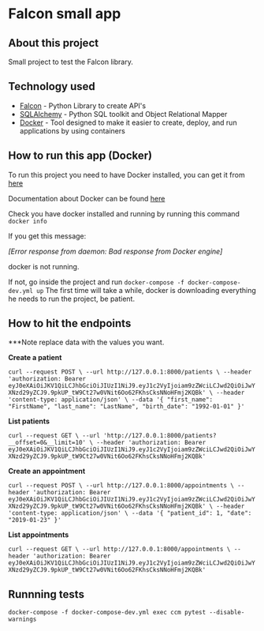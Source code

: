 # Falcon small app

## About this project

Small project to test the Falcon library. 

## Technology used

* [Falcon](https://falcon.readthedocs.io/en/stable/) - Python Library to create API's
* [SQLAlchemy](https://www.sqlalchemy.org/) - Python SQL toolkit and Object Relational Mapper
* [Docker](https://www.docker.com/) - Tool designed to make it easier to create, deploy, and run applications by using containers

## How to run this app (Docker)

To run this project you need to have Docker installed, you can get it from [here](https://www.docker.com/products/docker/)

Documentation about Docker can be found [here](https://docs.docker.com/)

Check you have docker installed and running by running this command `docker info`

If you get this message:

*[Error response from daemon: Bad response from Docker engine]*

docker is not running.

If not, go inside the project and run `docker-compose -f docker-compose-dev.yml up`
The first time will take a while, docker is downloading everything he needs to run the project, be patient.


## How to hit the endpoints

***Note replace data with the values you want.

**Create a patient**

`
curl --request POST \
  --url http://127.0.0.1:8000/patients \
  --header 'authorization: Bearer eyJ0eXAiOiJKV1QiLCJhbGciOiJIUzI1NiJ9.eyJ1c2VyIjoiam9zZWciLCJwd2QiOiJwYXNzd29yZCJ9.9pkUP_tW9Ct27w0VNit6Oo62FKhsCksNNoHFmj2KQBk' \
  --header 'content-type: application/json' \
  --data '{
	"first_name": "FirstName",
	"last_name": "LastName",
	"birth_date": "1992-01-01"
}'
`


**List patients**

`
curl --request GET \
  --url 'http://127.0.0.1:8000/patients?__offset=0&__limit=10' \
  --header 'authorization: Bearer eyJ0eXAiOiJKV1QiLCJhbGciOiJIUzI1NiJ9.eyJ1c2VyIjoiam9zZWciLCJwd2QiOiJwYXNzd29yZCJ9.9pkUP_tW9Ct27w0VNit6Oo62FKhsCksNNoHFmj2KQBk'
`


**Create an appointment**

`
curl --request POST \
  --url http://127.0.0.1:8000/appointments \
  --header 'authorization: Bearer eyJ0eXAiOiJKV1QiLCJhbGciOiJIUzI1NiJ9.eyJ1c2VyIjoiam9zZWciLCJwd2QiOiJwYXNzd29yZCJ9.9pkUP_tW9Ct27w0VNit6Oo62FKhsCksNNoHFmj2KQBk' \
  --header 'content-type: application/json' \
  --data '{
	"patient_id": 1,
	"date": "2019-01-23"
}'
`


**List appointments**

`
curl --request GET \
  --url http://127.0.0.1:8000/appointments \
  --header 'authorization: Bearer eyJ0eXAiOiJKV1QiLCJhbGciOiJIUzI1NiJ9.eyJ1c2VyIjoiam9zZWciLCJwd2QiOiJwYXNzd29yZCJ9.9pkUP_tW9Ct27w0VNit6Oo62FKhsCksNNoHFmj2KQBk'
`

## Runnning tests

`docker-compose -f docker-compose-dev.yml exec ccm pytest --disable-warnings`


